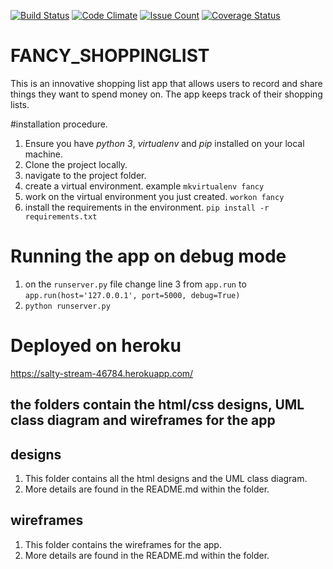 [![Build Status](https://travis-ci.org/dann254/fancy-shoppinglist.svg?branch=flask-basics)](https://travis-ci.org/dann254/fancy-shoppinglist)
[![Code Climate](https://codeclimate.com/github/dann254/fancy-shoppinglist/badges/gpa.svg)](https://codeclimate.com/github/dann254/fancy-shoppinglist/)
[![Issue Count](https://codeclimate.com/github/dann254/fancy-shoppinglist/badges/issue_count.svg)](https://codeclimate.com/github/dann254/fancy-shoppinglist)
[![Coverage Status](https://coveralls.io/repos/github/dann254/fancy-shoppinglist/badge.svg?branch=master)](https://coveralls.io/github/dann254/fancy-shoppinglist?branch=master)

# FANCY_SHOPPINGLIST
This is an innovative shopping list app that allows users to record and share things they want to spend money on. The app keeps track of their shopping lists.

#installation procedure.
  1. Ensure you have *python 3*, *virtualenv* and *pip* installed on your local machine.
  2. Clone the project locally.
  3. navigate to the project folder.
  4. create a virtual environment. example `mkvirtualenv fancy`
  5. work on the virtual environment you just created. `workon fancy`
  6. install the requirements in the environment. `pip install -r requirements.txt`

# Running the app on debug mode
  1. on the `runserver.py` file change line 3 from `app.run` to `app.run(host='127.0.0.1', port=5000, debug=True)`
  2. `python runserver.py`

# Deployed on heroku
  https://salty-stream-46784.herokuapp.com/

## the folders contain the html/css designs, UML class diagram and wireframes for the app

## designs
  1. This folder contains all the html designs and the UML class diagram.
  2. More details are found in the README.md within the folder.

## wireframes
  1. This folder contains the wireframes for the app.
  2. More details are found in the README.md within the folder.
